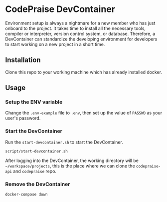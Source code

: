 # CodePraise DevContainer
Environment setup is always a nightmare for a new member who has just onboard to the project. It takes time to install all the necessary tools, compiler or interpreter, version control system, or database. Therefore, a DevContainer can standardize the developing environment for developers to start working on a new project in a short time.

## Installation
Clone this repo to your working machine which has already installed docker.

## Usage
### Setup the ENV variable
Change the `.env-example` file to `.env`, then set up the value of `PASSWD` as your user's password.

### Start the DevContainer
Run the `start-devcontainer.sh` to start the DevContainer.
```
script/start-devcontainer.sh
```

After logging into the DevContainer, the working directory will be `~/workspace/projects`, this is the place where we can clone the `codepraise-api` and `codepraise` repo.

### Remove the DevContainer
```
docker-compose down
```
